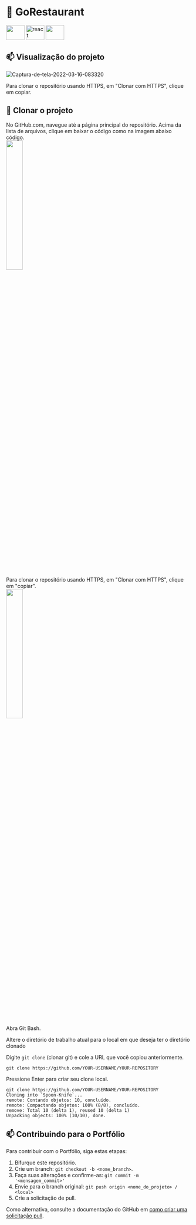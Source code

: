 # 🚀 GoRestaurant

<p>
  <img height="40" width="50" src="https://cdn.jsdelivr.net/gh/devicons/devicon/icons/typescript/typescript-original.svg" />
  <img alt="react" height="40" width="50"  src="https://cdn.jsdelivr.net/gh/devicons/devicon/icons/react/react-original.svg" />
  <img height="40" width="50" src="https://cdn.worldvectorlogo.com/logos/styled-components-1.svg">
</p>

## 📫 Visualização do projeto

<img size='100%' src="https://i.ibb.co/NpQDNnF/Captura-de-tela-2022-03-16-083320.png" alt="Captura-de-tela-2022-03-16-083320" border="0">

Para clonar o repositório usando HTTPS, em "Clonar com HTTPS", clique em copiar.

## 🤝 Clonar o projeto

No GitHub.com, navegue até a página principal do repositório.
Acima da lista de arquivos, clique em baixar o código como na imagem abaixo código. <br />
<img width="30%%" src="https://docs.github.com/assets/cb-20363/images/help/repository/code-button.png" /> 

Para clonar o repositório usando HTTPS, em "Clonar com HTTPS", clique em "copiar". <br />
<img width="30%%" src="https://docs.github.com/assets/cb-36330/images/help/repository/https-url-clone.png" /> 

Abra Git Bash.

Altere o diretório de trabalho atual para o local em que deseja ter o diretório clonado

Digite ```git clone``` (clonar git) e cole a URL que você copiou anteriormente.

```git clone https://github.com/YOUR-USERNAME/YOUR-REPOSITORY```

Pressione Enter para criar seu clone local.
 ```
 git clone https://github.com/YOUR-USERNAME/YOUR-REPOSITORY
 Cloning into `Spoon-Knife`...
 remote: Contando objetos: 10, concluído.
 remote: Compactando objetos: 100% (8/8), concluído.
 remove: Total 10 (delta 1), reused 10 (delta 1)
 Unpacking objects: 100% (10/10), done.
 ```

## 📫 Contribuindo para o Portfólio

Para contribuir com o Portfólio, siga estas etapas:

1. Bifurque este repositório.
2. Crie um branch: `git checkout -b <nome_branch>`.
3. Faça suas alterações e confirme-as: `git commit -m '<mensagem_commit>'`
4. Envie para o branch original: `git push origin <nome_do_projeto> / <local>`
5. Crie a solicitação de pull.

Como alternativa, consulte a documentação do GitHub em [como criar uma solicitação pull](https://help.github.com/en/github/collaborating-with-issues-and-pull-requests/creating-a-pull-request).
